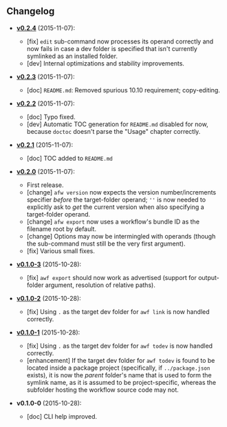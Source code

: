 ## Changelog

* **[v0.2.4](https://github.com/mklement0/awf/compare/v0.2.3...v0.2.4)** (2015-11-07):
  * [fix] `edit` sub-command now processes its operand correctly and now fails
          in case a dev folder is specified that isn't currently symlinked as
          an installed folder.
  * [dev] Internal optimizations and stability improvements.

* **[v0.2.3](https://github.com/mklement0/awf/compare/v0.2.2...v0.2.3)** (2015-11-07):
  * [doc] `README.md`: Removed spurious 10.10 requirement; copy-editing.

* **[v0.2.2](https://github.com/mklement0/awf/compare/v0.2.1...v0.2.2)** (2015-11-07):
  * [doc] Typo fixed.
  * [dev] Automatic TOC generation for `README.md` disabled for now, because `doctoc`
          doesn't parse the "Usage" chapter correctly.

* **[v0.2.1](https://github.com/mklement0/awf/compare/v0.2.0...v0.2.1)** (2015-11-07):
  * [doc] TOC added to `README.md`

* **[v0.2.0](https://github.com/mklement0/awf/compare/v0.1.0-3...v0.1.0)** (2015-11-07):
  * First release.
  * [change] `afw version` now expects the version number/increments specifier _before_ the target-folder operand; `''` is now
    needed to explicitly ask to _get_ the current version when also specifying a target-folder operand.
  * [change] `afw export` now uses a workflow's bundle ID as the filename root by default.
  * [change] Options may now be intermingled with operands (though the sub-command must still be the very first argument).
  * [fix] Various small fixes.

* **[v0.1.0-3](https://github.com/mklement0/awf/compare/v0.1.0-2...v0.1.0-3)** (2015-10-28):
  * [fix] `awf export` should now work as advertised (support for output-folder argument, resolution of relative paths).

* **[v0.1.0-2](https://github.com/mklement0/awf/compare/v0.1.0-1...v0.1.0-2)** (2015-10-28):
  * [fix] Using `.` as the target dev folder for `awf link` is now handled correctly.

* **[v0.1.0-1](https://github.com/mklement0/awf/compare/v0.1.0-0...v0.1.0-1)** (2015-10-28):
  * [fix] Using `.` as the target dev folder for `awf todev` is now handled correctly.
  * [enhancement] If the target dev folder for `awf todev` is found to be located
    inside a package project (specifically, if `../package.json` exists), it is
    now the *parent* folder's name that is used to form the symlink name, as it
    is assumed to be project-specific, whereas the subfolder hosting the workflow
    source code may not.

* **v0.1.0-0** (2015-10-28):
  * [doc] CLI help improved.

